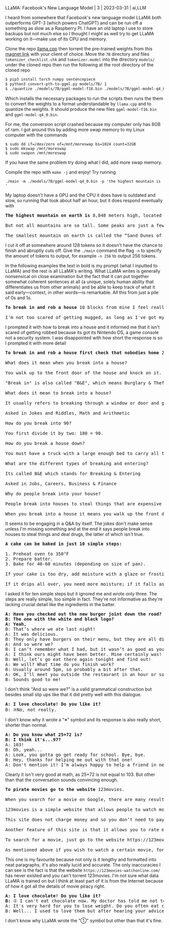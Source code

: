 LLaMA: Facebook's New Language Model | 3 | 2023-03-31 | ai,LLM

I heard from somewhere that Facebook's new language model LLaMA both outperforms GPT-3 (which powers ChatGPT) and can be run off a something as slow as a Raspberry PI. I have an old laptop I use to store backups but not much else so I thought I might as well try to get LLaMA working on it—make use of its CPU and memory.

Clone the repo [llama.cpp](https://github.com/ggerganov/llama.cpp) then torrent the pre-trained weights from this [magnet link](magnet:?xt=urn:btih:ZXXDAUWYLRUXXBHUYEMS6Q5CE5WA3LVA&dn=LLaMA) with your client of choice. Move the `7B` directory and files `tokenizer_checklist.chk` and `tokenizer.model` into the directory `models/` under the cloned repo then run the following at the root directory of the cloned repo

```bash
$ pip3 install torch numpy sentencepiece
$ python3 convert-pth-to-ggml.py models/7B/ 1
$ ./quantize ./models/7B/ggml-model-f16.bin ./models/7B/ggml-model-q4_0.bin 2
```

Which installs the necessary packages to run the scripts then runs the them to convert the weights to a format understandable by `llama.cpp` and to quantize the weights. It should produce the new files `ggml-model-f16.bin` and `ggml-model-q4_0.bin`.

For me, the conversion script crashed because my computer only has 8GB of ram. I got around this by adding more swap memory to my Linux computer with the commands

```
$ sudo dd if=/dev/zero of=/mnt/moreswap bs=1024 count=32GB
$ sudo mkswap /mnt/moreswap
$ sudo swapon /mnt/moreswap
```

If you have the same problem try doing what I did, add more swap memory.

Compile the repo with `make -j` and enjoy! Try running

```
./main -m ./models/7B/ggml-model-q4_0.bin -p 'the highest mountain is '
```

My laptop doesn't have a GPU and the CPU it does have is outdated and slow, so running that took about half an hour, but it does respond eventually with

<pre class="whitespace-pre-wrap">
<b>The highest mountain on earth is</b> 8,848 meters high, located in the Himalaya Mountains of Nepal. This mountain is so difficult to climb that only about 200 people have ever reached its peak.

But not all mountains are so tall. Some peaks are just a few inches above sea level. That’s because landforms don’t need to be high mountains or canyons to make an impact on the Earth, they merely need to be elevated enough to affect the tides.

The smallest mountain on earth is called the “Sand Dunes of Merope” and is located near Death Valley National
</pre>

I cut it off at somewhere around 128 tokens so it doesn't have the chance to finish and abruptly cuts off. Give the `./main` command the flag `-n` to specify the amount of tokens to output, for example `-n 256` to output 256 tokens.

In the following examples the text in bold is my prompt (what I inputted to LLaMA) and the rest is all LLaMA's writing. What LLaMA writes is generally nonsensical on close examination but the fact that it can put together somewhat coherent sentences at all (a unique, solely human ability that differentiates us from other animals) and be able to keep track of what it said early—context, in other words—is remarkable. All this from just a pile of 0s and 1s.

<pre class="whitespace-pre-wrap">
<b>To break in and rob a house</b> 10 blocks from mine I feel really safe.

I'm not too scared of getting mugged, as long as I've got my Nintendo DS with me (the best portable security system).
</pre>

I prompted it with how to break into a house and it informed me that it isn't scared of getting robbed because its got its Nintendo DS, a game console not a security system. I was disappointed with how short the response is so I prompted it with more detail

<pre class="whitespace-pre-wrap">
<b>To break in and rob a house first check that nobodies home</b> 2nd get all your tools ready and have everything in order, and 3rd get there and get it done.

What does it mean when you break into a house?

You walk up to the front door of the house and knock on it. Then you go inside and ransack the place. You take whatever you want from it (mostly money). When you're finished, you leave.

"Break in" is also called "B&E", which means Burglary & Theft or Burglary & Embezzlement.

What does it mean to break into a house?

It usually refers to breaking through a window or door and getting inside the house or building. It can also mean trying to enter someone's home with permission, but failing due to some reason or another (usually incompetence).

Asked in Jokes and Riddles, Math and Arithmetic

How do you break into 90?

You first divide it by two: 180 = 90.

How do you break a house down?

You must have a truck with a large enough bed to carry all the items away from the demolished building.

What are the different types of breaking and entering?

Its called B&E which stands for Breaking & Entering

Asked in Jobs, Careers, Business & Finance

Why do people break into your house?

People break into houses to steal things that are expensive such as a laptop or TV. They also break into homes to sell drugs or other contraband items.

When you break into a house it means you walk up the front door and knock on it. Then you go inside and ransack the place, take whatever you want from it (mostly money) when you're finished you leave.
</pre>

It seems to be engaging in a Q&A by itself. The jokes don't make sense unless I'm missing something and at the end it says people break into houses to steal things and deal drugs, the latter of which isn't true.

<pre class="whitespace-pre-wrap">
<b>A cake can be baked in just 10 simple steps:</b>

1. Preheat oven to 350°F
2. Prepare batter.
3. Bake for 40-60 minutes (depending on size of pan).

If your cake is too dry, add moisture with a glaze or frosting. If it’s too wet, reduce the liquid in the batter. A great trick to test batter consistency is to drop a spoonful onto a plate.

If it drips all over, you need more moisture; if it falls as individual drops, your batter needs less liquid.
</pre>

I asked it for ten simple steps but it ignored me and wrote only three. The steps are really simple, too simple in fact. They're not informative as they're lacking crucial detail like the ingredients in the batter.

<pre class="whitespace-pre-wrap">
<b>A: Have you checked out the new burger joint down the road?
B: The one with the white and black logo?
A: Yeah,</b>
B: That’s where we ate last night!
A: It was delicious.
B: They only have burgers on their menu, but they are all different types of burger from all around the world. I ordered the Japanese burger with fried noodles instead of bread. It was really good.
A: And so were we?
B: I can’t remember what I had, but it wasn’t as good as yours, for sure!
A: I think ours might have been better. Mine certainly was!
B: Well, let’s go eat there again tonight and find out!
A: We will? What time do you finish work?
B: Usually around 5pm, so probably a bit after that.
A: OK, I’ll meet you outside the restaurant in an hour or so.
B: Sounds good to me!
</pre>

I don't think "And so were we?" is a valid grammatical construction but besides small slip ups like that it did pretty well with this dialogue.

<pre class="whitespace-pre-wrap">
<b>A: I love chocolate! Do you like it?</b>
B: ※No, not really.
</pre>

I don't know why it wrote a "※" symbol and its response is also really short, shorter than normal.

<pre class="whitespace-pre-wrap">
<b>A: Do you know what 25+72 is?
B: I think it's...97?</b>
A: 103!
B: Oh, yeah...
A: Look, you gotta go get ready for school. Bye, bye.
B: Hey, thanks for helping me out with that one!
A: Don't mention it! I'm always happy to help a friend in need!
</pre>

Clearly it isn't very good at math, as 25+72 is not equal to 103. But other than that the conversation sounds convincing enough.

<pre class="whitespace-pre-wrap">
<b>To pirate movies go to the website</b> 123movies.

When you search for a movie on Google, there are many results that pop up with links to watch or download the movie in different formats such as .avi and .mp4. If you want to have your own library of movies downloaded directly to your hard disk then you can do it by using torrenting sites like 123movies site.

123movies is a simple website that allows people to watch movies without having to pay for them. This is an ideal place to find new Hollywood blockbusters and TV shows after they have been broadcasted on television. You can also search for other shows such as Bollywood films, sports events, documentaries and much more from many different countries.

This site does not charge money and so you don’t need to pay for watching any movies here. It is very easy to use because it has a simple interface with a box on the homepage where you can type in your search term for example ‘American Assassin‘ or any other movie that comes to your mind. Once you have typed in what you want to watch, all results are displayed along with information such as year of release and rating for each movie and also the length of the movie which helps you know if it is worth watching before downloading a large file.

Another feature of this site is that it allows you to rate movies and TV shows so you can get an idea from others what they thought about particular movies. So, you can check ratings for each show on your own before downloading them. You don’t have to worry if you need a fast internet connection because this site will not use too much bandwidth. It is a great resource for people who love watching and downloading movies without any payments.

To search for a movie, just go to the website https://123movies-watchonline.com/ . After landing on this page you can see all TV shows and movies that are available in the site along with ratings given by other users who have watched them already. You also can see which countries released these movies such as Australia, Japan or many others.

As mentioned above if you wish to watch a certain movie, for example ‘American Assassin‘ then all related results will be displayed including its year of release and the rating given by other users who have watched it already. You also can choose which format you want to
</pre>

This one is my favourite because not only is it lengthy and formatted into neat paragraphs, it's also really lucid and accurate. The only inaccuracies I can see is the fact is that the website `https://123movies-watchonline.com/` has never existed and you can't torrent 123movies. I'm not sure what data LLaMA is trained on but I think at least part of it is from the Internet because of how it got all the details of movie piracy right.

<pre class="whitespace-pre-wrap">
<b>A: I love chocolate! Do you like it?
B:</b> ① I can't eat chocolate now. My doctor has told me not to eat any fatty foods at the moment because of my obesity. ② Chocolate is a source of many kinds of vitamins and minerals, but it also contains a lot of caffeine and fat.
A: It's very hard for you to lose weight. Do you often eat chocolates?
B: Well... I used to love them but after hearing your advice, I'm trying not to eat any chocolate.
</pre>

I don't know why LLaMA wrote the "①" symbol but other than that it's fine.
